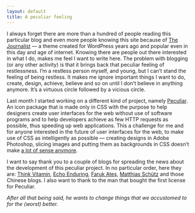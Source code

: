 ```yaml
---
layout: default
title: A peculiar feeling
---
```


I always forget there are more than a hundred of people reading this particular blog and even more people knowing this site because of [The Journalist](/journalist/) — a theme created for WordPress years ago and popular even in this day and age of internet. Knowing there are people out there interested in what I do, makes me feel I want to write here. The problem with blogging (or any other activity) is that it brings back that peculiar feeling of restlessness. I’m a restless person myself, and young, but I can’t stand the feeling of being restless. It makes me ignore important things I want to do, create, design, achieve, believe and so on until I don’t believe in anything anymore. It’s a virtuous circle followed by a vicious circle.

Last month I started working on a different kind of project, namely [Peculiar](/peculiar/). An icon package that is made only in CSS with the purpose to help designers create user interfaces for the web without use of software programs and to help developers achieve as few HTTP requests as possible, thus speeding up web applications. This a challenge for me and for anyone interested in the future of user interfaces for the web, to make use of CSS as intelligently as possible — creating designs in Adobe Photoshop, slicing images and putting them as backgrounds in CSS doesn’t make [a lot of sense anymore](http://jasonsantamaria.com/articles/a-real-web-design-application/).

I want to say thank you to a couple of blogs for spreading the news about the development of this peculiar project. In no particular order, here they are: [Think Vitamin](http://thinkvitamin.com/design/pure-css-icons-pure-madness/), [Echo Enduring](http://blog.echoenduring.com/2010/08/14/are-we-taking-css-too-far/), [Faruk Ateş](http://farukat.es/journal/2010/08/469-pure-css-icons-make-madness-stop), [Matthias Schütz](http://matthiasschuetz.com/peculiar-icon-package-mit-css-symbolen) and those Chinese blogs. I also want to thank to the man that bought the first license for Peculiar.

*After all that being said, he wants to change things that we accustomed to for the (worst) better.*
